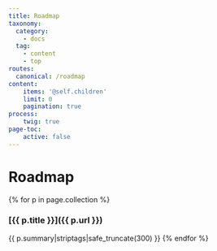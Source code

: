 ```yaml
---
title: Roadmap
taxonomy:
  category: 
    - docs
  tag:
    - content
    - top
routes:
  canonical: /roadmap
content:
    items: '@self.children'
    limit: 0
    pagination: true
process:
    twig: true
page-toc:
    active: false
---
```

# Roadmap

{% for p in page.collection %}
### [{{ p.title }}]({{ p.url }})
{{ p.summary|striptags|safe_truncate(300) }}
{% endfor %}
